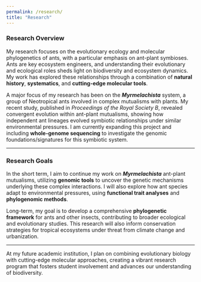 ```yaml
---
permalink: /research/
title: "Research"
---
```

### Research Overview

My research focuses on the evolutionary ecology and molecular phylogenetics of ants, with a particular emphasis on ant-plant symbioses. Ants are key ecosystem engineers, and understanding their evolutionary and ecological roles sheds light on biodiversity and ecosystem dynamics. My work has explored these relationships through a combination of **natural history**, **systematics**, and **cutting-edge molecular tools**.

A major focus of my research has been on the ***Myrmelachista*** system, a group of Neotropical ants involved in complex mutualisms with plants. My recent study, published in *Proceedings of the Royal Society B*, revealed convergent evolution within ant-plant mutualisms, showing how independent ant lineages evolved symbiotic relationships under similar environmental pressures. I am currently expanding this project and including **whole-genome sequencing** to investigate the genomic foundations/signatures for this symbiotic system.

---

### Research Goals

In the short term, I aim to continue my work on ***Myrmelachista*** ant-plant mutualisms, utilizing **genomic tools** to uncover the genetic mechanisms underlying these complex interactions. I will also explore how ant species adapt to environmental pressures, using **functional trait analyses** and **phylogenomic methods**.

Long-term, my goal is to develop a comprehensive **phylogenetic framework** for ants and other insects, contributing to broader ecological and evolutionary studies. This research will also inform conservation strategies for tropical ecosystems under threat from climate change and urbanization.

---

At my future academic institution, I plan on combining evolutionary biology with cutting-edge molecular approaches, creating a vibrant research program that fosters student involvement and advances our understanding of biodiversity.
